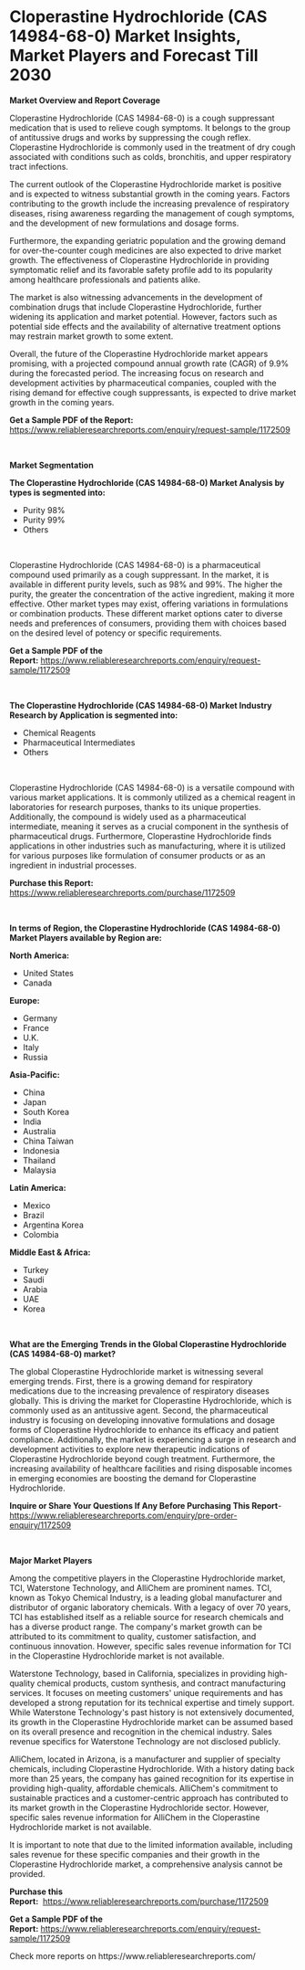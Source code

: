 <p><h1>Cloperastine Hydrochloride (CAS 14984-68-0) Market Insights, Market Players and Forecast Till 2030</h1></p><p><strong>Market Overview and Report Coverage</strong></p>
<p><p>Cloperastine Hydrochloride (CAS 14984-68-0) is a cough suppressant medication that is used to relieve cough symptoms. It belongs to the group of antitussive drugs and works by suppressing the cough reflex. Cloperastine Hydrochloride is commonly used in the treatment of dry cough associated with conditions such as colds, bronchitis, and upper respiratory tract infections.</p><p>The current outlook of the Cloperastine Hydrochloride market is positive and is expected to witness substantial growth in the coming years. Factors contributing to the growth include the increasing prevalence of respiratory diseases, rising awareness regarding the management of cough symptoms, and the development of new formulations and dosage forms.</p><p>Furthermore, the expanding geriatric population and the growing demand for over-the-counter cough medicines are also expected to drive market growth. The effectiveness of Cloperastine Hydrochloride in providing symptomatic relief and its favorable safety profile add to its popularity among healthcare professionals and patients alike.</p><p>The market is also witnessing advancements in the development of combination drugs that include Cloperastine Hydrochloride, further widening its application and market potential. However, factors such as potential side effects and the availability of alternative treatment options may restrain market growth to some extent.</p><p>Overall, the future of the Cloperastine Hydrochloride market appears promising, with a projected compound annual growth rate (CAGR) of 9.9% during the forecasted period. The increasing focus on research and development activities by pharmaceutical companies, coupled with the rising demand for effective cough suppressants, is expected to drive market growth in the coming years.</p></p>
<p><strong>Get a Sample PDF of the Report:</strong> <a href="https://www.reliableresearchreports.com/enquiry/request-sample/1172509">https://www.reliableresearchreports.com/enquiry/request-sample/1172509</a></p>
<p>&nbsp;</p>
<p><strong>Market Segmentation</strong></p>
<p><strong>The Cloperastine Hydrochloride (CAS 14984-68-0) Market Analysis by types is segmented into:</strong></p>
<p><ul><li>Purity 98%</li><li>Purity 99%</li><li>Others</li></ul></p>
<p>&nbsp;</p>
<p><p>Cloperastine Hydrochloride (CAS 14984-68-0) is a pharmaceutical compound used primarily as a cough suppressant. In the market, it is available in different purity levels, such as 98% and 99%. The higher the purity, the greater the concentration of the active ingredient, making it more effective. Other market types may exist, offering variations in formulations or combination products. These different market options cater to diverse needs and preferences of consumers, providing them with choices based on the desired level of potency or specific requirements.</p></p>
<p><strong>Get a Sample PDF of the Report:</strong>&nbsp;<a href="https://www.reliableresearchreports.com/enquiry/request-sample/1172509">https://www.reliableresearchreports.com/enquiry/request-sample/1172509</a></p>
<p>&nbsp;</p>
<p><strong>The Cloperastine Hydrochloride (CAS 14984-68-0) Market Industry Research by Application is segmented into:</strong></p>
<p><ul><li>Chemical Reagents</li><li>Pharmaceutical Intermediates</li><li>Others</li></ul></p>
<p>&nbsp;</p>
<p><p>Cloperastine Hydrochloride (CAS 14984-68-0) is a versatile compound with various market applications. It is commonly utilized as a chemical reagent in laboratories for research purposes, thanks to its unique properties. Additionally, the compound is widely used as a pharmaceutical intermediate, meaning it serves as a crucial component in the synthesis of pharmaceutical drugs. Furthermore, Cloperastine Hydrochloride finds applications in other industries such as manufacturing, where it is utilized for various purposes like formulation of consumer products or as an ingredient in industrial processes.</p></p>
<p><strong>Purchase this Report:</strong>&nbsp; <a href="https://www.reliableresearchreports.com/purchase/1172509">https://www.reliableresearchreports.com/purchase/1172509</a></p>
<p>&nbsp;</p>
<p><strong>In terms of Region, the Cloperastine Hydrochloride (CAS 14984-68-0) Market Players available by Region are:</strong></p>
<p>
    <p> <strong> North America: </strong>
        <ul>
            <li>United States</li>
            <li>Canada</li>
        </ul>
        </p> 
    <p> <strong> Europe: </strong>
        <ul>
            <li>Germany</li>
            <li>France</li>
            <li>U.K.</li>
            <li>Italy</li>
            <li>Russia</li>
        </ul>
        </p> 
    <p> <strong> Asia-Pacific: </strong>
        <ul>
            <li>China</li>
            <li>Japan</li>
            <li>South Korea</li>
            <li>India</li>
            <li>Australia</li>
            <li>China Taiwan</li>
            <li>Indonesia</li>
            <li>Thailand</li>
            <li>Malaysia</li>
        </ul>
        </p> 
    <p> <strong> Latin America: </strong>
        <ul>
            <li>Mexico</li>
            <li>Brazil</li>
            <li>Argentina Korea</li>
            <li>Colombia</li>
        </ul>
        </p> 
    <p> <strong> Middle East & Africa: </strong>
        <ul>
            <li>Turkey</li>
            <li>Saudi</li>
            <li>Arabia</li>
            <li>UAE</li>
            <li>Korea</li>
        </ul>
    </p>
    </p>
<p>&nbsp;</p>
<p><strong>What are the Emerging Trends in the Global Cloperastine Hydrochloride (CAS 14984-68-0) market?</strong></p>
<p><p>The global Cloperastine Hydrochloride market is witnessing several emerging trends. First, there is a growing demand for respiratory medications due to the increasing prevalence of respiratory diseases globally. This is driving the market for Cloperastine Hydrochloride, which is commonly used as an antitussive agent. Second, the pharmaceutical industry is focusing on developing innovative formulations and dosage forms of Cloperastine Hydrochloride to enhance its efficacy and patient compliance. Additionally, the market is experiencing a surge in research and development activities to explore new therapeutic indications of Cloperastine Hydrochloride beyond cough treatment. Furthermore, the increasing availability of healthcare facilities and rising disposable incomes in emerging economies are boosting the demand for Cloperastine Hydrochloride.</p></p>
<p><strong>Inquire or Share Your Questions If Any Before Purchasing This Report</strong>- <a href="https://www.reliableresearchreports.com/enquiry/pre-order-enquiry/1172509">https://www.reliableresearchreports.com/enquiry/pre-order-enquiry/1172509</a></p>
<p>&nbsp;</p>
<p><strong>Major Market Players</strong></p>
<p><p>Among the competitive players in the Cloperastine Hydrochloride market, TCI, Waterstone Technology, and AlliChem are prominent names. TCI, known as Tokyo Chemical Industry, is a leading global manufacturer and distributor of organic laboratory chemicals. With a legacy of over 70 years, TCI has established itself as a reliable source for research chemicals and has a diverse product range. The company's market growth can be attributed to its commitment to quality, customer satisfaction, and continuous innovation. However, specific sales revenue information for TCI in the Cloperastine Hydrochloride market is not available.</p><p>Waterstone Technology, based in California, specializes in providing high-quality chemical products, custom synthesis, and contract manufacturing services. It focuses on meeting customers' unique requirements and has developed a strong reputation for its technical expertise and timely support. While Waterstone Technology's past history is not extensively documented, its growth in the Cloperastine Hydrochloride market can be assumed based on its overall presence and recognition in the chemical industry. Sales revenue specifics for Waterstone Technology are not disclosed publicly.</p><p>AlliChem, located in Arizona, is a manufacturer and supplier of specialty chemicals, including Cloperastine Hydrochloride. With a history dating back more than 25 years, the company has gained recognition for its expertise in providing high-quality, affordable chemicals. AlliChem's commitment to sustainable practices and a customer-centric approach has contributed to its market growth in the Cloperastine Hydrochloride sector. However, specific sales revenue information for AlliChem in the Cloperastine Hydrochloride market is not available.</p><p>It is important to note that due to the limited information available, including sales revenue for these specific companies and their growth in the Cloperastine Hydrochloride market, a comprehensive analysis cannot be provided.</p></p>
<p><strong>Purchase this Report:</strong>&nbsp;&nbsp;<a href="https://www.reliableresearchreports.com/purchase/1172509">https://www.reliableresearchreports.com/purchase/1172509</a></p>
<p></p>
<p><strong>Get a Sample PDF of the Report:</strong>&nbsp;<a href="https://www.reliableresearchreports.com/enquiry/request-sample/1172509">https://www.reliableresearchreports.com/enquiry/request-sample/1172509</a></p>
<p>Check more reports on https://www.reliableresearchreports.com/</p>